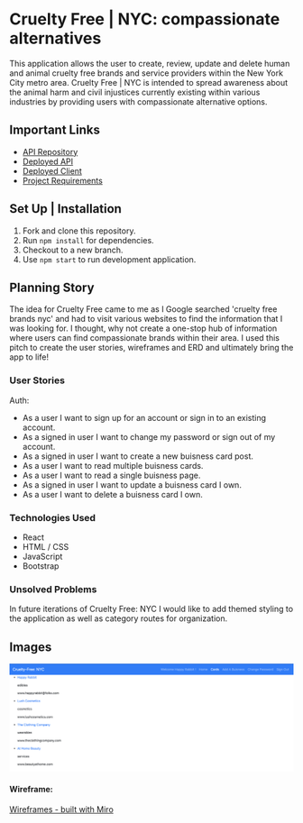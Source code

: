 # Cruelty Free | NYC: compassionate alternatives


This application allows the user to create, review, update and delete human and animal cruelty free brands and service providers within the New York City metro area.  Cruelty Free | NYC is intended to spread awareness about the animal harm and civil injustices currently existing within various industries by providing users with compassionate alternative options.


## Important Links

- [API Repository](https://github.com/NaiemaGardner/Cruelty-Free-NYC-api)
- [Deployed API](https://damp-shore-14818.herokuapp.com/)
- [Deployed Client](https://naiemagardner.github.io/Cruelty-Free-NYC-client/)
- [Project Requirements](https://docs.google.com/document/d/1K0wAjMes_r_JDwlgIMpGIyV4CiMXHEvT0REooq3Scow/edit?usp=sharing)

## Set Up | Installation

1. Fork and clone this repository.
2. Run `npm install` for dependencies.
3. Checkout to a new branch.
4. Use `npm start` to run development application.


## Planning Story

The idea for Cruelty Free came to me as I Google searched 'cruelty free brands nyc' and had to visit various websites to find the information that I was looking for. I thought, why not create a one-stop hub of information where users can find compassionate brands within their area. I used this pitch to create the user stories, wireframes and ERD and ultimately bring the app to life!


### User Stories

Auth:
- As a user I want to sign up for an account or sign in to an existing account.
- As a signed in user I want to change my password or sign out of my account.
- As a signed in user I want to create a new buisness card post.
- As a user I want to read multiple buisness cards.
- As a user I want to read a single buisness page.
- As a signed in user I want to update a buisness card I own.
- As a user I want to delete a buisness card I own.


### Technologies Used

- React
- HTML / CSS
- JavaScript
- Bootstrap

### Unsolved Problems

In future iterations of Cruelty Free: NYC I would like to add themed styling to the application as well as category routes for organization.


## Images

![Application](Application.png)

#### Wireframe:
[Wireframes - built with Miro](https://miro.com/app/board/o9J_klBOA7o=/)

